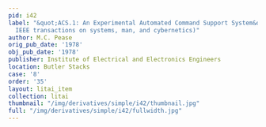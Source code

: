 ```yaml
---
pid: i42
label: "&quot;ACS.1: An Experimental Automated Command Support System&quot; (from
  IEEE transactions on systems, man, and cybernetics)"
author: M.C. Pease
orig_pub_date: '1978'
obj_pub_date: '1978'
publisher: Institute of Electrical and Electronics Engineers
location: Butler Stacks
case: '8'
order: '35'
layout: litai_item
collection: litai
thumbnail: "/img/derivatives/simple/i42/thumbnail.jpg"
full: "/img/derivatives/simple/i42/fullwidth.jpg"
---
```

